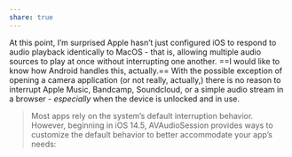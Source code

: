 ```yaml
---
share: true
---
```

At this point, I’m surprised Apple hasn’t just configured iOS to respond to audio playback identically to MacOS - that is, allowing multiple audio sources to play at once without interrupting one another. ==I would like to know how Android handles this, actually.== With the possible exception of opening a camera application (or not really, actually,) there is no reason to interrupt Apple Music, Bandcamp, Soundcloud, or a simple audio stream in a browser - *especially* when the device is unlocked and in use.

> Most apps rely on the system’s default interruption behavior. However, beginning in iOS 14.5, AVAudioSession provides ways to customize the default behavior to better accommodate your app’s needs: